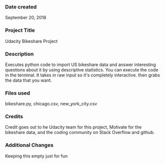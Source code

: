 ### Date created
September 20, 2018

### Project Title
Udacity Bikeshare Project

### Description
Executes python code to import US bikeshare data and answer interesting questions about it by using descriptive statistics. You can execute the code in the terminal. It takes in raw input so it's completely interactive. then grabs the data that you want.

### Files used
bikeshare.py, chicago.csv, new_york_city.csv

### Credits
Credit goes out to he Udacity team for this project, Motivate for the bikeshare data, and the coding community on Stack Overflow and github.

### Additional Changes
Keeping this empty just for fun
